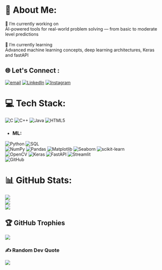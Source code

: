 # 💫 About Me:
🔭 I’m currently working on  <br>AI-powered tools for real-world problem solving — from basic to moderate level predictions<br><br>🌱 I’m currently learning  <br>Advanced machine learning concepts, deep learning architectures, Keras and fastAPI <br>

## 🌐 Let's Connect :

[![email](https://img.shields.io/badge/Email-D14836?logo=gmail&logoColor=white)](mailto:mistrybhavya9@gmail.com) 
[![LinkedIn](https://img.shields.io/badge/LinkedIn-%230077B5.svg?logo=linkedin&logoColor=white)](https://linkedin.com/in/bhavya-mistry-5b5a57293) 
[![Instagram](https://img.shields.io/badge/Instagram-%23E4405F.svg?logo=Instagram&logoColor=white)](https://www.instagram.com/bhavya.pkl/)

# 💻 Tech Stack:
![C](https://img.shields.io/badge/c-%2300599C.svg?style=for-the-badge&logo=c&logoColor=white) ![C++](https://img.shields.io/badge/c++-%2300599C.svg?style=for-the-badge&logo=c%2B%2B&logoColor=white) ![Java](https://img.shields.io/badge/java-%23ED8B00.svg?style=for-the-badge&logo=openjdk&logoColor=white) ![HTML5](https://img.shields.io/badge/html5-%23E34F26.svg?style=for-the-badge&logo=html5&logoColor=white) 
- ### ML:
![Python](https://img.shields.io/badge/python-3670A0?style=for-the-badge&logo=python&logoColor=ffdd54)
![SQL](https://img.shields.io/badge/SQL-%232F6C9B.svg?style=for-the-badge&logo=sql&logoColor=white) <br>
![NumPy](https://img.shields.io/badge/numpy-%23013243.svg?style=for-the-badge&logo=numpy&logoColor=white) 
![Pandas](https://img.shields.io/badge/pandas-%23150458.svg?style=for-the-badge&logo=pandas&logoColor=white) 
![Matplotlib](https://img.shields.io/badge/Matplotlib-%23ffffff.svg?style=for-the-badge&logo=Matplotlib&logoColor=black)
![Seaborn](https://img.shields.io/badge/Seaborn-%23035A64.svg?style=for-the-badge&logo=seaborn&logoColor=white)
![scikit-learn](https://img.shields.io/badge/scikit--learn-%23F7931E.svg?style=for-the-badge&logo=scikit-learn&logoColor=white) <br>
![OpenCV](https://img.shields.io/badge/OpenCV-%23white.svg?style=for-the-badge&logo=opencv&logoColor=black) 
![Keras](https://img.shields.io/badge/Keras-%23D00000.svg?style=for-the-badge&logo=keras&logoColor=white) 
![FastAPI](https://img.shields.io/badge/FastAPI-%23FF4B41.svg?style=for-the-badge&logo=fastapi&logoColor=white)
![Streamlit](https://img.shields.io/badge/Streamlit-%23FE4B4B.svg?style=for-the-badge&logo=streamlit&logoColor=white) <br>
![GitHub](https://img.shields.io/badge/github-%23121011.svg?style=for-the-badge&logo=github&logoColor=white)





# 📊 GitHub Stats:
![](https://github-readme-stats.vercel.app/api?username=Bhavya-Mistry&theme=transparent&hide_border=true&include_all_commits=false&count_private=false)<br/>
![](https://nirzak-streak-stats.vercel.app/?user=Bhavya-Mistry&theme=transparent&hide_border=true)<br/>
![](https://github-readme-stats.vercel.app/api/top-langs/?username=Bhavya-Mistry&theme=transparent&hide_border=true&include_all_commits=false&count_private=false&layout=compact)

## 🏆 GitHub Trophies
![](https://github-profile-trophy.vercel.app/?username=Bhavya-Mistry&theme=transparent&no-frame=true&no-bg=true&margin-w=4)

### ✍️ Random Dev Quote
![](https://quotes-github-readme.vercel.app/api?type=horizontal&theme=merko)


